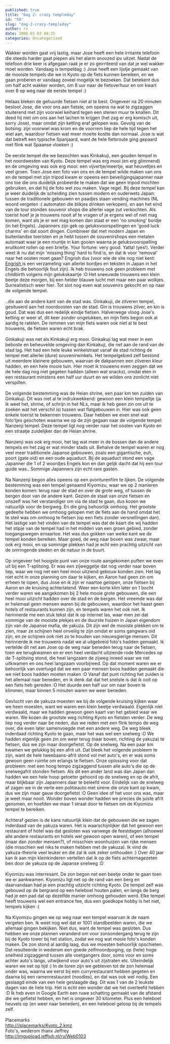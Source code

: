 ```yaml
---
published: true
title: "Dag 2: crazy templeday"
id: "58"
slug: "dag-2-crazy-templeday"
author: rv
date: 2006-01-03 09:25
categories: Uncategorized
---
```

Wakker worden gaat vrij lastig, maar Jose heeft een hele irritante telefoon die steeds harder gaat piepen als het alarm snoozed ipv uitzet. Nadat de telefoon drie keer is afgegaan raak je er zo geirriteerd van dat je wel wakker moet worden. Vandaag is tempeldag :) Jose heeft een lijstje gemaakt van de mooiste tempels die we in Kyoto op de fiets kunnen bereiken, en we gaan proberen er vandaag zoveel mogelijk te bezoeken. Dat betekent dus om half acht wakker worden, om 8 uur naar de fietsverhuur en om kwart over 8 op weg naar de eerste tempel :)<br /><br />Helaas bleken de gehuurde fietsen niet al te best. Ongeveer na 20 minuten besloot Jose, die voor ons aan fietste, om opeens na wat te zigzaggen stuiterend met zijn voorwiel keihard tegen een stenen muur te knallen. Dit deed hij niet om ons aan het lachen te krijgen (het zag er erg komisch uit, sorry Jose), maar omdat zijn ketting eraf gelopen was. Gevolg van de botsing: zijn voorwiel was krom en de voorrem liep de hele tijd tegen het wiel aan, waardoor fietsen wat meer moeite kostte dan normaal. Jose is wat dat betreft een typische Spanjaard, want de hele fietsroute ging gepaard met flink wat Spaanse vloeken :)<br /><br />De eerste tempel die we bezochten was Kinkakuji, een gouden tempel in het noordwesten van Kyoto. Deze tempel was erg mooi (en erg glimmend) en de omgeving was ook erg mooi: een vijvertje/meertje, wat heuveltjes en veel groen. Toen Jose een foto van ons en de tempel wilde maken van ons en de tempel met zijn tripod kwam er opeens een beveiligingsjapanner naar ons toe die ons duidelijk probeerde te maken dat we geen tripod mochten gebruiken, en dat hij de foto wel zou maken. Vage regel. Bij deze tempel kan je weer duidelijk de scheiding zien tussen modern en ouderwets Japan: tussen de traditionele gebouwen en paadjes staan vending machines (NL woord vergeten :( automaten die blikjes drinken verkopen), en aan het eind van de tour stonden souvenir shops die allerlei vage zut verkochten. Als toerist hoef je je trouwens nooit af te vragen of je ergens wel of niet mag komen, want als je er wel mag komen dan staat er een 'no smoking' bordje (in het Engels). Japanners zijn gek op geluksvoorspellingen en 'good luck charms' en dat soort dingen. Combineer dat met modern Japan en buitenlandse toeristen en je hebt tussen de souvenirshops een metalen automaat waar je een muntje in kan gooien waarna je geluksvoorspelling eruitkomt rollen op een briefje. Your fortune: very good. Yatta! (yes!). Verder weet ik nu dat mijn 'missing thing' hard to find is, en dat ik voor 'removal' naar het oosten moet gaan? Engrish dus (voor wie de site nog niet kent: <a href="http://www.engrish.com/">Engrish </a>is een verzameling van allerlei bordjes en teksten in Japan in het Engels die behoorlijk fout zijn). Ik heb trouwens ook geen probleem met childbirth volgens mijn gelukskaartje :O Het sneeuwde trouwens een klein beetje deze morgen, bij een helder blauwe lucht met maar een paar wolkjes. Surrealistisch weer hier. Tot slot nog even wat souvenirs gekocht en op naar de volgende tempel.<br /><br />..die aan de andere kant van de stad was. Ginkakuji, de zilveren tempel, gesitueerd aan het noordoosten van de stad. Gin is trouwens zilver, en kin is goud. Dat was dus een redelijk eindje fietsen. Halverwege vloog Jose's ketting er weer af, dit keer zonder ongelukken, en mijn fiets begon ook al aardig te ratelen. De remmen van mijn fiets waren ook niet al te best trouwens, de fietsen waren echt brak.<br /><br />Ginkakuji was net als Kinkakuji erg mooi. Ginkakuji lag wat meer in een beboste en beheuvelde omgeving dan Kinkakuji, die net aan de rand van de stad lag. Het had een hele leuke winkelstraat vanaf de stad richting de tempel met allerlei (dure) souvenirwinkels. Het tempelgebied zelf bestond uit meerdere kleinere gebouwen, waarvan de dakpannen een zilveren kleur hadden, en een hele mooie tuin. Hier moet ik trouwens even zeggen dat we de hele dag nog niet gegeten hadden (alleen wat snacks), omdat eten in een restaurant minstens een half uur duurt en we wilden ons zonlicht niet verspillen.<br /><br />De volgende bestemming was de Heian shrine, een paar km ten zuiden van Ginkakuji. Dit was niet al te indrukwekkend: gewoon een klein tempeltje (ja ik weet het, shrine, of schrijn in het NLs, maar ik heb geen zin om uit te zoeken wat het verschil is) tussen wat flatgebouwen in. Hier was ook geen enkele toerist te bekennen trouwens. Daar hebben we even snel wat foto'tjes geschoten waarna we op de zijn gegaan naar de volgende tempel: Nanzenji tempel. Deze tempel ligt nog verder naar het oosten van Kyoto en een straatje zuidelijker dan de Heian shrine.<br /><br />Nanzenji was ook erg mooi, het lag wat meer in de bossen dan de andere tempels en het zag er wat minder stads uit. Behalve de tempel waren er nog veel meer traditionele Japanse gebouwen, zoals een gigantische, euh, poort (gate oid) en een oude aquaduct. Bij de aquaduct stond een vage Japanner die 1 of 2 woordjes Engels kon en dan gelijk dacht dat hij een tour guide was.. Sommige Japanners zijn echt rare gasten.<br /><br />Na Nanzenji begon alles opeens op een avonturenfilm te lijken. De volgende bestemming was een tempel genaamd Kiyomizu, waar we op 2 manieren konden komen: terug naar de stad en over de grote weg, of tussen de bergen door van de andere kant. Gezien de staat van onze fietsen en onszelf was het verstandiger om via de stad te gaan, dus kozen we natuurlijk voor de bergweg. En die ging behoorlijk omhoog. Het grootste gedeelte hebben we omhoog gelopen met de fiets aan de hand omdat het te steil was om omhoog te fietsen (op een fiets zonder versnellingen dan). Het lastige van het vinden van de tempel was dat de kaart die wij hadden het stipje van de tempel had in het midden van een groen gebied, zonder toegangswegen ernaartoe. Het was dus gokken van welke kant we de tempel konden bereiken. Maar goed, de weg naar boven was zwaar, maar ook erg mooi, en op sommige plekken had je echt een prachtig uitzicht van de omringende steden en de natuur in de buurt.<br /><br />Op ongeveer het hoogste punt van onze route aangekomen puften we even uit bij een T-splitsing. Er was een zijweggetje dat nog verder naar boven liep, waar we nog net een heel mooi uitziend gebouw konden zien. Het lag niet echt in onze planning om daar te kijken, en Aaron had geen zin om erheen te lopen, dus Jose en ik zijn er naartoe gelopen, onze fietsen bij Aaron en de kruising achterlatend. Weer een korte klim later en 1 bocht verder waren we aangekomen bij 2 hele mooie grote gebouwen, die een heel mooi uitzicht hadden over de stad en de bergen. Het vreemde was dat er helemaal geen mensen waren bij de gebouwen, waardoor het haast geen hotels of restaurants kunnen zijn, en tempels waren het ook niet. Ik herinnerde me een stuk tekst dat ik op internet las, waar men zei dat sommige van de mooiste plekjes en de duurste huizen in Japan eigendom zijn van de Japanse mafia, de yakuza. Dit zijn wel de mooiste plekken om te zien, maar ze schijnen heel onveilig te zijn omdat er soms gangwars oid zijn, en ze schijnen ook niet zo te houden van nieuwsgierige mensen. Dit herinnerde ik me trouwens nadat we al uitgebreid foto's hadden gemaakt. Ik vertelde dit net aan Jose op de weg naar beneden terug naar de fietsen, toen we terugkwamen en er een heel verdacht uitziende rode Mercedes op de T-splitsing stond, die heel langzaam de zijweg inreed waar we net uitkwamen en ons heel langzaam voorbijreed. Op dat moment waren we er behoorlijk van overtuigd dat we een paar mensen boos hadden gemaakt die we niet boos hadden moeten maken :O Vanaf dat punt richting het zuiden is het allemaal naar beneden, en ik denk dat dat het snelste is dat ik ooit op een fiets heb gereden :O Het duurde een half uur om naar boven te klimmen, maar binnen 5 minuten waren we weer beneden.<br /><br />Gevlucht van de yakuza moesten we bij de volgende kruising kijken waar we heen moesten, want we waren een klein beetje verdwaald. Eigenlijk niet verdwaald, maar we hadden gewoon geen kaart van het gebied waar we waren. We kozen de grootste weg richting Kyoto en fietsten verder. De weg liep nog verder naar be
neden, dus we reden met een flink tempo de weg over, die even later samenvoegde met een andere weg. De weg bleek inderdaad richting Kyoto te gaan, maar het was wel een snelweg :O We hadden eigenlijk geen zin om weer terug (naar boven, richting de yakuza) te fietsen, dus we zijn maar doorgefietst. Op de snelweg. Na een paar km kwamen we gelukkig bij een afrit uit. Dat bleek het volgende probleem te zijn, want de hele tweebaans-afrit stond vol met auto's, en er was soms gewoon geen ruimte om erlangs te fietsen. Onze oplossing voor dat probleem: met een hoog tempo zigzaggend tussen alle auto's die op de snelwegafrit stonden fietsen. Als dit een ander land was dan Japan dan hadden we een hele hoop getoeter gehoord op de snelweg en op de afrit, maar blijkbaar zijn Japanners daar te beleefd voor. Eindelijk van de snelweg af zagen we in de verte een politieauto met sirene die onze kant op kwam, dus we zijn maar gauw doorgefietst :O Geen idee of het voor ons was, maar je weet maar nooit. Wonder boven wonder hadden we precies de juiste afrit genomen, en hoefden we maar 1 straat door te fietsen om de Kiyomizu tempel te bereiken.<br /><br />Achteraf gezien is de kans natuurlijk klein dat de gebouwen die we zagen inderdaad van de yakuza waren. Het is waarschijnlijker dat het gewoon een restaurant of hotel was dat gesloten was vanwege de feestdagen (alhoewel alle andere restaurants en hotels wel gewoon open waren), of een tempel (maar dan zonder mensen?), of misschien woonhuizen van rijke mensen (die misschien wel niks te maken hebben met de yakuza). Ik vind de yakuza-theorie veel leuker en die zal ik ook zeker onthouden :) Over 40 jaar kan ik aan mijn kleinkinderen vertellen dat ik op de fiets achternagezeten ben door de yakuza op de Japanse snelweg :D<br /><br />Kiyomizu was interresant. De zon begon net een beetje onder te gaan toen we er aankwamen. Kiyomizu ligt net op de rand van een berg en daarvandaan had je een prachtig uitzicht richting Kyoto. De tempel zelf was gebouwd op de bergrand op een heleboel houten palen, en langs de berg had je een pad dat op dezelfde manier omhoog gehouden werd. Elke tempel heeft trouwens wel een entrance fee, dus een goedkope hobby is het niet, tempels kijken :(<br /><br />Na Kiyomizu gingen we op weg naar een tempel waarvan ik de naam vergeten ben. Ik weet nog wel dat er 1001 standbeelden waren, die we allemaal gingen bekijken. Niet dus, want de tempel was gesloten. Dus hebben we onze plannen veranderd om voor zonsondergang terug te zijn bij de Kyoto tower bij het station, zodat we nog wat mooie foto's konden maken. De zon stond al aardig laag, dus we moesten behoorlijk opschieten. Dat resulteerde in wederom een goede zelfmoordpoging, op (hele) hoge snelheid zigzaggend tussen alle voetgangers door, soms voor en soms achter auto's langs, uitwijkend voor auto's uit zijstraten etc. Uiteindelijk waren we net op tijd :) In de toren zijn we gebleven tot de zon helemaal onder was, waarna we eerst bij een curryrestaurant hebben gegeten en daarna bij een ramenrestaurant (noodles), en dat was ook wel nodig. Een geslaagd einde van een hele geslaagde dag. Dit was 1 van de 2 leukste dagen van de hele trip. Het is echt een wonder dat we het overleefd hebben :D Ik heb even in Google Earth een ruwe schatting gemaakt van de afstand die we gefietst hebben, en het is ongeveer 30 kilometer. Plus een heleboel heuvels op (en weer naar beneden), en een heleboel geloop bij de tempels zelf.<br /><br />Placemarks<br /><a href="http:///placemarks/Kyoto_2.kmz">http:///placemarks/Kyoto_2.kmz</a><br />Foto's, wederom thanx Jeffrey<br /><a href="http://imgupload.jeffjuh.nl/rv/Web0103">http://imgupload.jeffjuh.nl/rv/Web0103<br /></a>